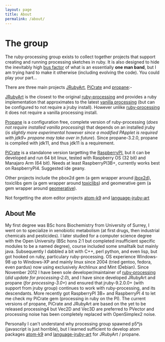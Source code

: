```yaml
---
layout: page
title: About
permalink: /about/
---
```


# The group

The ruby-processing group exists to collect together projects that support creating and running processing sketches in ruby. It is also designed to hide the inevitably high [bus factor][bus] of what is an essentially **one man band**, but I am trying hard to make it otherwise (including evolving the code). You could play your part...

There are three main projects [JRubyArt][jruby_art], [PiCrate][picrate] and [propane][propane]:-

 [JRubyArt][jruby_art] is the closest to the original [ruby-processing][ruby-processing] and provides a ruby implementation that approximates to the latest [vanilla processing][processing] (but can be configured to not require a jruby install). However unlike [ruby-processing][ruby-processing] it does not require a vanilla processing install.

[Propane][propane] is a configuration free, complete version of ruby-processing (_does not require installed vanilla processing_) that depends on an installed jruby (_is slightly more experimental however since a modified PApplet is required with jdk9+ propane may take over in future_). Since propane-3.2.0, propane is compiled with jdk11, and thus jdk11 is a requirement.

[PiCrate][picrate] is a standalone version targetting the [RaspberryPI][rpi], but it can be developed and run 64 bit linux, tested with Raspberry OS (32 bit) and Manajaro Arm (64 bit). Needs at least RaspberryPI3B+, currently works best on RaspberryPI4. Suggested ide geany.

Other projects include the pbox2d gem (a gem wrapper around [jbox2d]), toxiclibs gem (a gem wrapper around [toxiclibs]) and geomerative gem (a gem wrapper around [geomerative]).

Not forgetting the atom editor projects [atom-k9] and [language-jruby-art][language]

## About Me

My first degree was BSc hons Biochemistry from University of Surrey, I went on to specialize in xenobiotic metabolism (at first drugs, then industrial chemicals and pesticides). I later studied for a computer science degree with the Open University (BSc hons 2:1 but completed insufficient specific modules to be a named degree), course included some smalltalk but mainly java. Subsequently I dabbled a bit with C++, perl python, and even lisp, but got hooked on ruby, particulary ruby-processing. OS experience Windows-98 up to Windows-XP and mainly linux since 2004 (tried gentoo, fedora, even pardus) now using exclusively Archlinux and Mint (Debian). Since November 2012 I have been sole developer/maintainer of [ruby-processing] (_did update for processing-2.0_), and I have since developed JRubyArt and propane (_for processing-3.0+_) and ensured that jruby-9.2.0.0+ (with support from jruby group) continues to work with ruby-processing, and its descendants. More recently got RaspberryPI 3B+ and RaspberryPI 4 to let me check my PiCrate gem (processing in ruby on the PI). The current versions of propane, PiCrate and JRubyArt are based on the yet to be released processing4
but Vec2D and Vec3D are preferred to PVector and processing noise has been completely replaced with OpenSimplex2 noise.

Personally I can't understand why processing group spawned p5*js (javascript is just horrible), but I learned sufficient to develop atom packages [atom-k9] and [language-jruby-art][language] for JRubyArt / propane.

[atom-k9]: https://atom.io/packages/atom-k9
[blog]: http://monkstone.github.io/
[bus]: https://en.wikipedia.org/wiki/Bus_factor
[geomerative]: http://ruby-processing.github.io/geomerativegem/
[jbox2d]: https://github.com/ruby-processing/jbox2d
[jruby_art]: https://ruby-processing.github.io/JRubyArt/
[language]: https://atom.io/packages/language-jruby-art
[picrate]: https://ruby-processing.github.io/PiCrate/
[processing]: https://processing.org/
[propane]: https://ruby-processing.github.io/propane/
[rpi]: https://www.raspberrypi.org/
[ruby-processing]: https://github.com/jashkenas/ruby-processing
[toxiclibs]: http://ruby-processing.github.io/toxicgem/
